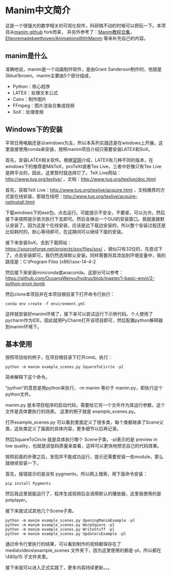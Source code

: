 # Manim中文简介

这是一个很强大的数学相关的可视化软件，科研搞不动的时候可以把玩一下。本项目从[manim github](https://github.com/3b1b/manim) fork而来，
并另外参考了：[Manim教程合集](https://www.bilibili.com/video/BV1W4411Z7Zt?from=search&seid=5908821040753595740)，[Elteoremadebeethoven/AnimationsWithManim](https://github.com/Elteoremadebeethoven/AnimationsWithManim) 等来补充自己的内容。

## manim是什么

准确地说，manim是一个动画制作软件，是由Grant Sanderson制作的，他就是3blue1brown。manim主要由5个部分组成，

- Python：核心程序
- LATEX：处理文本公式
- Cairo：制作图片
- FFmpeg：图片渲染合集成视频
- SoX：处理音频

## Windows下的安装

平常日用电脑还是以windows为主，所以本系列实践还是在windows上开展。这里直接使用conda来安装，按照manim项目介绍只需要安装LATEX和SoX。

首先，安装LATEX相关软件。根据[官网](https://www.latex-project.org/get/)介绍，LATEX有几种不同的版本，在windows下的推荐是MikTeX，proTeXt或者Tex Live，三者中好像只有Tex Live是跨平台的，因此，这里暂时就选择它了。TeX Live网站：http://www.tug.org/texlive/ ，文档：http://www.tug.org/texlive/doc.html

首先，获取TeX Live：http://www.tug.org/texlive/acquire.html ，文档推荐的方式是在线安装，那就在线吧：http://www.tug.org/texlive/acquire-netinstall.html

下载windows下的exe包。点击运行。可能提示不安全，不要紧，可以允许。然后接下来按照提示依次执行下去即可。然后会弹出一个GUI的安装窗口。我就直接默认安装了。因为这是个在线安装，应该是边下载边安装的，所以整个安装过程还是比较耗时的，耐心等待即可，在这期间可以继续下面的安装。

接下来安装SoX。去到下载网站：https://sourceforge.net/projects/sox/files/sox/ ，貌似只有32位的，先尝试下了。点击安装即可。我仍然选择默认安装。同样需要将其添加到环境变量中，我的路径是：C:\Program Files (x86)\sox-14-4-2

然后接下来安装miniconda或anaconda，这部分可以参考：https://github.com/OuyangWenyu/hydrus/blob/master/1-basic-envir/2-python-envir.ipynb

然后clone本项目并在本项目根目录下打开命令行执行：

```Shell
conda env create -f environment.yml
```

这样就安装好manim环境了，接下来可以尝试运行下示例代码。个人使用了pycharm作为IDE，因此就用PyCharm打开该项目即可，然后配置python解释器到manim环境下。

## 基本使用

按照项目给的例子，在项目根目录下打开cmd，执行：

```Shell
python -m manim example_scenes.py SquareToCircle -pl
```

简单解释下这个命令。

“python”的意思是用python来执行，-m manim 等价于 manim.py，即执行这个python文件。

manim.py 是本项目程序的启动代码，需要给它另一个文件作为其运行参数，这个文件是具体要执行的场景。
这里的例子就是 example_scenes.py。

打开example_scenes.py 可以看到里面定义了很多类，每个类都继承了Scene父类，这些类定义了画面的具体内容，更多细节以后再记录。

然后SquareToCircle 就是具体执行哪个 Scene子类，-pl表示的是 preview in low quality，也就是说低码质量来查看，这样可以更快地预览自己的代码效果。

按照前面的步骤之后，发现并不能成功运行，提示还需要安装一些module，那么就继续安装一下。

首先，报错提示的是没有 pygments，所以网上搜索，用下面命令安装：

```Shell
pip install Pygments
```

然后我这里就能运行了，程序生成视频后会调用默认的播放器，这里我使用的是potplayer。

接下来就试试其他几个Scene子类。

```Shell
python -m manim example_scenes.py OpeningManimExample -pl
python -m manim example_scenes.py WarpSquare -pl
python -m manim example_scenes.py WriteStuff -pl
python -m manim example_scenes.py UpdatersExample -pl
```

通过命令行里执行的结果，可以看到制作的视频都保存在了media\videos\example_scenes 文件夹下，因为这里使用的都是-pl，所以都在 \480p15 子文件夹里。

接下来就可以进入正式实践了，更多内容持续更新。。。

